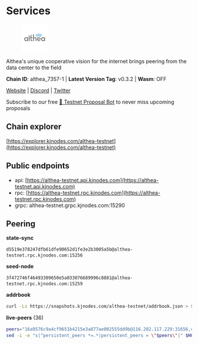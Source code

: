 # Services

<figure><img src="https://raw.githubusercontent.com/kj89/cosmos-images/main/logos/althea.png" alt=""><figcaption></figcaption></figure>

Althea's unique cooperative vision for the internet  brings peering from the data center to the field

**Chain ID**: althea_7357-1 | **Latest Version Tag**: v0.3.2 | **Wasm**: OFF

[Website](https://www.althea.net) | [Discord](https://discord.gg/ZTKWfpDs) | [Twitter](https://twitter.com/altheanetwork)



Subscribe to our free [🤖 Testnet Proposal Bot](https://t.me/kjnodes_testnet_proposal_bot) to never miss upcoming proposals


## Chain explorer
[https://explorer.kjnodes.com/althea-testnet](https://explorer.kjnodes.com/althea-testnet)

## Public endpoints

* api: [https://althea-testnet.api.kjnodes.com](https://althea-testnet.api.kjnodes.com)
* rpc: [https://althea-testnet.rpc.kjnodes.com](https://althea-testnet.rpc.kjnodes.com)
* grpc: althea-testnet.grpc.kjnodes.com:15290

## Peering

**state-sync**

```text
d5519e378247dfb61dfe90652d1fe3e2b3005a5b@althea-testnet.rpc.kjnodes.com:15256
```

**seed-node**

```text
3f472746f46493309650e5a033076689996c8881@althea-testnet.rpc.kjnodes.com:15259
```

**addrbook**
```bash
curl -Ls https://snapshots.kjnodes.com/althea-testnet/addrbook.json > $HOME/.althea/config/addrbook.json
```

**live-peers** (36)
```bash
peers="16a9576c9a4cf9651b4215e3a877ae002555dd9b@116.202.117.229:31656,ccc09b0fb3c5f6b2dc826a6896bf43b099921bdb@207.180.253.242:26656,ba247bdf826a9636a8276d6a00d8004755f6bb18@162.19.238.210:26656,eab7a70812ba39094fc8bbf4f69f099123863b38@81.30.157.35:11656,bdf94092f6dc380f6526f7b8b46b63192e95a033@173.212.222.167:29656,c1ad743c152d67dea9df71e3de2024cddd57c0cb@31.220.84.183:26656,4f3add677b0e4c8dec8b81101ea82620a19d5d0a@65.21.199.148:26633,17edf24237b1c2b5b196d344761f964407d05862@65.108.233.109:12456,1d9a103d1e24c590bdfb577537eddd19a322f886@65.109.92.240:17886,76932bbeb29836c6405329c21358d051ef6e33a3@65.109.65.163:21856,0bc9489b1c93615e44410c1d9cc72c7f538cc802@51.81.208.203:11656,0d4220d2bbda711183a8db6f45c26b1541fa0d6a@65.109.116.204:21856,70caf9545f6fd67f2561964b0a69bf36ba6f81d4@5.161.205.63:26656,0aac1fc75b4a613f6bb7d15c6250350d478227a6@66.45.231.30:11144,2cd7bd0bb40ed6f16ff7a9617ae8c7a74ce06e34@148.251.91.219:26656,937dcf8c45b7c64e5188a7036427f2ce86383035@95.165.89.222:24126,a1c05be605625e7fd3af6b9e5c84937a48482be5@35.201.194.177:26656,c5f4a56c4f1ba1cf3d4f8d787eb0f90d9cb963ec@65.109.34.133:61056,0037b2dc30933fa5c027a83be39f0061253ff83b@5.189.157.140:26656,695f6de1a39a5f189015a50ef5f9df144a76b4d8@65.108.233.102:36656,4f5eb5164329a61fc898ac75849ae873c8e539c9@66.172.36.135:14656,fd54b3d5e49c047dae61ca3a8e430f500eab783c@65.109.92.148:26656,27dc32e6a756ccb04ca4e1395008f18f5efeaf8e@162.55.1.2:31656,ee22e048af133e8e83d594314a67b89be964eb37@138.201.225.104:47856,c7b642db1e41d4136d3fd36a6a505a3bcc504a2f@34.73.112.90:26656,382264d78149b62e679bf6d0b93dc74dd033fc05@65.108.2.41:26656,96320aaab7794933fddbc2bb101e54b8697c58e7@141.95.65.26:26656,975393744d620d9dcb8dfd21c0282a6285766523@176.57.184.215:26656,6c3d7683bf40a521b7c22391fd6c989b46a2e0e2@78.46.106.75:27656,93fa6dee174ed6f119223542ed0f622087adab7e@24.199.116.190:26656,c831cd6ac278ab971eca94dda0c29191e8f39036@138.201.135.123:26656,d5519e378247dfb61dfe90652d1fe3e2b3005a5b@65.109.68.190:52656,8af3c5f2e975150cbf2d57bea182c2ca0fb808d2@65.21.237.170:10456,90d692d481c1c4739ba8a7045b5552fa8d410901@88.99.164.158:17886,766377592cbaae65d8e6df5120bd8b4fdfc8a372@98.63.20.2:26656,5df46d6901ca3487b640950cd0ffedd315536ca1@161.97.139.245:26656"
sed -i -e "s|^persistent_peers *=.*|persistent_peers = \"$peers\"|" $HOME/.althea/config/config.toml
```
